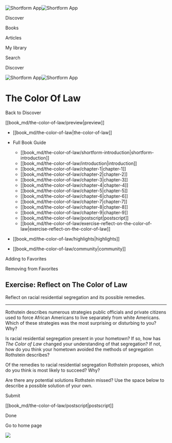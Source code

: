 ![Shortform App](/img/logo.36a2399e.svg)![Shortform App](/img/logo-dark.70c1b072.svg)

Discover

Books

Articles

My library

Search

Discover

![Shortform App](/img/logo.36a2399e.svg)![Shortform App](/img/logo-dark.70c1b072.svg)

# The Color Of Law

Back to Discover

[[book_md/the-color-of-law/preview|preview]]

  * [[book_md/the-color-of-law|the-color-of-law]]
  * Full Book Guide

    * [[book_md/the-color-of-law/shortform-introduction|shortform-introduction]]
    * [[book_md/the-color-of-law/introduction|introduction]]
    * [[book_md/the-color-of-law/chapter-1|chapter-1]]
    * [[book_md/the-color-of-law/chapter-2|chapter-2]]
    * [[book_md/the-color-of-law/chapter-3|chapter-3]]
    * [[book_md/the-color-of-law/chapter-4|chapter-4]]
    * [[book_md/the-color-of-law/chapter-5|chapter-5]]
    * [[book_md/the-color-of-law/chapter-6|chapter-6]]
    * [[book_md/the-color-of-law/chapter-7|chapter-7]]
    * [[book_md/the-color-of-law/chapter-8|chapter-8]]
    * [[book_md/the-color-of-law/chapter-9|chapter-9]]
    * [[book_md/the-color-of-law/postscript|postscript]]
    * [[book_md/the-color-of-law/exercise-reflect-on-the-color-of-law|exercise-reflect-on-the-color-of-law]]
  * [[book_md/the-color-of-law/highlights|highlights]]
  * [[book_md/the-color-of-law/community|community]]



Adding to Favorites 

Removing from Favorites 

## Exercise: Reflect on The Color of Law

Reflect on racial residential segregation and its possible remedies.

* * *

Rothstein describes numerous strategies public officials and private citizens used to force African Americans to live separately from white Americans. Which of these strategies was the most surprising or disturbing to you? Why?

Is racial residential segregation present in your hometown? If so, how has _The Color of Law_ changed your understanding of that segregation? If not, how do you think your hometown avoided the methods of segregation Rothstein describes?

Of the remedies to racial residential segregation Rothstein proposes, which do you think is most likely to succeed? Why?

Are there any potential solutions Rothstein missed? Use the space below to describe a possible solution of your own.

Submit 

[[book_md/the-color-of-law/postscript|postscript]]

Done

Go to home page 

![](https://bat.bing.com/action/0?ti=56018282&Ver=2&mid=ed58bdd2-b01c-4d0d-b512-27fbd98d196f&sid=1711133063fa11eebdec89a8b8ae3bbc&vid=171147a063fa11eea7440fcfeb230d96&vids=0&msclkid=N&pi=0&lg=en-US&sw=800&sh=600&sc=24&nwd=1&tl=Shortform%20%7C%20Book&p=https%3A%2F%2Fwww.shortform.com%2Fapp%2Fbook%2Fthe-color-of-law%2Fexercise-reflect-on-the-color-of-law&r=&lt=306&evt=pageLoad&sv=1&rn=632761)
